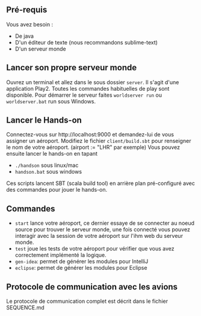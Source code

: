 Pré-requis
------------

Vous avez besoin :
* De java
* D'un éditeur de texte (nous recommandons sublime-text)
* D'un serveur monde

Lancer son propre serveur monde
------------
Ouvrez un terminal et allez dans le sous dossier `server`. Il s'agit d'une application Play2. Toutes les commandes habituelles de play sont disponible.
Pour démarrer le serveur faites `worldserver run` ou `worldserver.bat` run sous Windows.

Lancer le Hands-on
------------
Connectez-vous sur http://localhost:9000 et demandez-lui de vous assigner un aéroport.
Modifiez le fichier `client/build.sbt` pour renseigner le nom de votre aéroport. (airport := "LHR" par exemple)
Vous pouvez ensuite lancer le hands-on en tapant
* ```./handson``` sous linux/mac
* ```handson.bat``` sous windows

Ces scripts lancent SBT (scala build tool) en arrière plan pré-configuré avec des commandes pour jouer le hands-on.

Commandes
------------
* `start` lance votre aéroport, ce dernier essaye de se connecter au noeud source pour trouver le serveur monde, une fois
connecté vous pouvez interagir avec la session de votre aéroport sur l'ihm web du serveur monde.
* `test` joue les tests de votre aéroport pour vérifier que vous avez correctement implémenté la logique.
* `gen-idea`: permet de générer les modules pour IntelliJ
* `eclipse`: permet de générer les modules pour Eclipse



Protocole de communication avec les avions
------------

Le protocole de communication complet est décrit dans le fichier SEQUENCE.md
